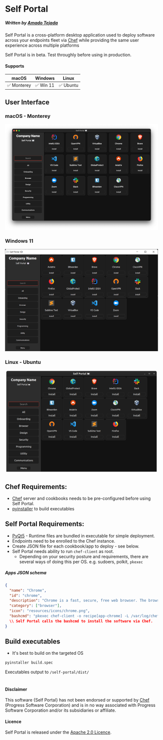 # Self Portal
##### Written by [Amado Tejada](https://www.linkedin.com/in/amadotejada/)
Self Portal is a cross-platform desktop application used to deploy software across your endpoints fleet via [Chef](https://github.com/chef/chef) while providing the same user experience across multiple platforms

Self Portal is in beta. Test throughly before using in production.

<!-- To discuss Self Portal join the `#self-portal` channel on the [MacAdmins Slack](https://www.macadmins.org) -->

<!-- [Supports](#supports)
[User Interface](#user-interface)
[Chef Requirements](#chef-requirements)
[Self Portal Requirements](#self-portal-requirements)
[JSON schema](#apps-json-schema)
[Build executables](#build-executables)
[Disclaimers](#disclaimer) -->

#### Supports

| macOS               | Windows             | Linux               |
|---------------------|---------------------|---------------------|
|✅ Monterey|✅ Win 11|✅ Ubuntu|


## User Interface

### macOS - Monterey
<img src="/screenshots/mac_dark.png">

### Windows 11
<img src="/screenshots/win_dark.png">

### Linux - Ubuntu
<img src="/screenshots/linux_dark.png">

## Chef Requirements:
* [Chef](https://github.com/chef/chef) server and cookbooks needs to be pre-configured before using Self Portal.
* [pyinstaller](https://pypi.org/project/pyinstaller/) to build executables
 
## Self Portal Requirements: 
* [PyQt5](https://pypi.org/project/PyQt5/) - Runtime files are bundled in executable for simple deployment.
* Endpoints need to be enrolled to the Chef instance.
* Create JSON file for each cookbook/app to deploy - see below.
* Self Portal needs ability to run `chef-client` as root.
  - Depending on your security posture and requirements, there are several ways of doing this per OS. e.g. sudoers, polkit, `pkexec`

##### Apps JSON schema
```json
{
  "name": "Chrome",
  "id": "chrome",
  "description": "Chrome is a fast, secure, free web browser. The browser built by Google.",
  "category": ["browser"],
  "icon": "resources/icons/chrome.png",
  "bashcmd": "pkexec chef-client -o recipe[app-chrome] -L /var/log/chef/self_portal.log"
  \\ Self Portal calls the bashcmd to install the software via Chef.
}
```

## Build executables
- It's best to build on the targeted OS
```cmd
pyinstaller build.spec
```
Executables output to ```/self-portal/dist/```

#
#### Disclaimer

This software {Self Portal} has not been endorsed or supported by [Chef](https://github.com/chef) (Progress Software Corporation) and is in no way associated with Progress Software Corporation and/or its subsidiaries or affiliate. 

#### Licence

Self Portal is released under the [Apache 2.0 Licence](https://github.com/amadotejada/self-portal/blob/main/LICENSE).
####
